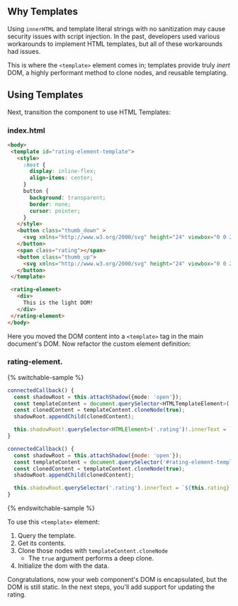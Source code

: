 ## Why Templates

Using `innerHTML` and template literal strings with no sanitization may cause security issues with script injection. In the past, developers used various workarounds to implement HTML templates, but all of these workarounds had issues.

This is where the `<template>` element comes in; templates provide truly *inert* DOM, a highly performant method to clone nodes, and reusable templating.

## Using Templates

Next, transition the component to use HTML Templates:

### index.html

```html
<body>
 <template id="rating-element-template">
   <style>
     :host {
       display: inline-flex;
       align-items: center;
     }
     button {
       background: transparent;
       border: none;
       cursor: pointer;
     }
   </style>
   <button class="thumb_down" >
     <svg xmlns="http://www.w3.org/2000/svg" height="24" viewbox="0 0 24 24" width="24"><path d="M15 3H6c-.83 0-1.54.5-1.84 1.22l-3.02 7.05c-.09.23-.14.47-.14.73v2c0 1.1.9 2 2 2h6.31l-.95 4.57-.03.32c0 .41.17.79.44 1.06L9.83 23l6.59-6.59c.36-.36.58-.86.58-1.41V5c0-1.1-.9-2-2-2zm4 0v12h4V3h-4z"/></svg>
   </button>
   <span class="rating"></span>
   <button class="thumb_up">
     <svg xmlns="http://www.w3.org/2000/svg" height="24" viewbox="0 0 24 24" width="24"><path d="M1 21h4V9H1v12zm22-11c0-1.1-.9-2-2-2h-6.31l.95-4.57.03-.32c0-.41-.17-.79-.44-1.06L14.17 1 7.59 7.59C7.22 7.95 7 8.45 7 9v10c0 1.1.9 2 2 2h9c.83 0 1.54-.5 1.84-1.22l3.02-7.05c.09-.23.14-.47.14-.73v-2z"/></svg>
   </button>
 </template>

 <rating-element>
   <div>
     This is the light DOM!
   </div>
 </rating-element>
</body>
```

Here you moved the DOM content into a `<template>` tag in the main document's DOM. Now refactor the custom element definition:

### rating-element.<ts-js></ts-js>

{% switchable-sample %}

```ts
connectedCallback() {
  const shadowRoot = this.attachShadow({mode: 'open'});
  const templateContent = document.querySelector<HTMLTemplateElement>('#rating-element-template')!.content;
  const clonedContent = templateContent.cloneNode(true);
  shadowRoot.appendChild(clonedContent);

  this.shadowRoot!.querySelector<HTMLElement>('.rating')!.innerText = `${this.rating}`;
}
```

```js
connectedCallback() {
  const shadowRoot = this.attachShadow({mode: 'open'});
  const templateContent = document.querySelector('#rating-element-template').content;
  const clonedContent = templateContent.cloneNode(true);
  shadowRoot.appendChild(clonedContent);

  this.shadowRoot.querySelector('.rating').innerText = `${this.rating}`;
}
```

{% endswitchable-sample %}

To use this `<template>` element:

1. Query the template.
2. Get its contents.
3. Clone those nodes with `templateContent.cloneNode`
   * The `true` argument performs a deep clone.
4. Initialize the dom with the data.

Congratulations, now your web component's DOM is encapsulated, but the DOM is still static. In the next steps, you'll add support for updating the rating.
